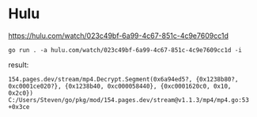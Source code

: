 # Hulu

https://hulu.com/watch/023c49bf-6a99-4c67-851c-4c9e7609cc1d

~~~
go run . -a hulu.com/watch/023c49bf-6a99-4c67-851c-4c9e7609cc1d -i
~~~

result:

~~~
154.pages.dev/stream/mp4.Decrypt.Segment(0x6a94ed5?, {0x1238b80?, 0xc0001ce020?}, {0x1238b40, 0xc000058440}, {0xc0001620c0, 0x10, 0x2c0})
C:/Users/Steven/go/pkg/mod/154.pages.dev/stream@v1.1.3/mp4/mp4.go:53 +0x3ce
~~~

